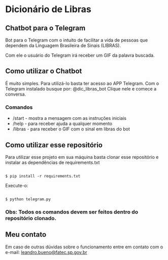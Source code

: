 # Dicionário de Libras
## Chatbot para o Telegram

Bot para o Telegram com o intuito de facilitar a vida de pessoas que dependem da Linguagem Brasileira de Sinais (LIBRAS).

Com ele o usuário do Telegram irá receber um GIF da palavra buscada.

## Como utilizar o Chatbot

É muito simples. Para utilizá-lo basta ter acesso ao APP Telegram.
Com o Telegram instalado busque por: @dic_libras_bot
Clique nele e comece a conversa.

### Comandos
* /start - mostra a mensagem com as instruções iniciais
* /help - para receber ajuda a qualquer momento
* /libras <palavra> - para receber o GIF com o sinal em libras do bot

## Como utilizar esse repositório

Para utilizar esse projeto em sua máquina basta clonar esse repositório e instalar as dependências de requirements.txt

```

$ pip install -r requirements.txt

```

Execute-o:

```

$ python telegram.py

```
### Obs: Todos os comandos devem ser feitos dentro do repositório clonado.


## Meu contato

Em caso de outras dúvidas sobre o funcionamento entre em contato com o e-mail: leandro.bueno@fatec.sp.gov.br